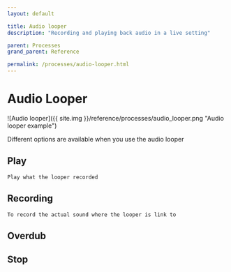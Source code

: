```yaml
---
layout: default

title: Audio looper
description: "Recording and playing back audio in a live setting"

parent: Processes
grand_parent: Reference

permalink: /processes/audio-looper.html
---
```

# Audio Looper

![Audio looper]({{ site.img }}/reference/processes/audio_looper.png "Audio looper example")


Different options are available when you use the audio looper

## Play

	Play what the looper recorded

## Recording

	To record the actual sound where the looper is link to

## Overdub

## Stop
